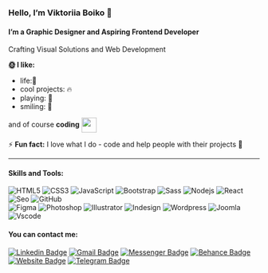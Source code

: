 ### Hello, I’m **Viktoriia Boiko** 👋

#### I’m a **Graphic Designer and Aspiring Frontend Developer** 
Crafting Visual Solutions and Web Development

**🌞 I like:** 

- life:🌿
- cool projects: 🔥
- playing: 🎲
- smiling: 🥰

and of course **coding** <img width='30x'  align='center' src='https://camo.githubusercontent.com/63371d36886ee658f5a97401f393e1ab1684b2fd3de674b8f5efc7d410b2a3d0/68747470733a2f2f6d656469612e67697068792e636f6d2f6d656469612f57556c706c634d704f43456d5447427442572f67697068792e676966'/>

⚡ **Fun fact:** I love what I do - code and help people with their projects :seedling:
____

#### Skills and Tools:

![HTML5](https://img.shields.io/badge/-HTML5-000000?style=flat&logo=html5)
![CSS3](https://img.shields.io/badge/-CSS3-000000?style=flat&labelColor=000000&logo=css3)
![JavaScript](https://img.shields.io/badge/-JavaScript-black?style=flat&labelColor=000000&logo=javascript)
![Bootstrap](https://img.shields.io/badge/-Bootstrap-000000?style=flat&labelColor=000000&logo=bootstrap)
![Sass](https://img.shields.io/badge/-Sass-000000?style=flat&labelColor=000000&logo=sass)
![Nodejs](https://img.shields.io/badge/-Nodejs-black?style=flat&labelColor=000000&logo=Node.js)
![React](https://img.shields.io/badge/-React-black?style=flat&labelColor=000000&logo=react)
![Seo](https://img.shields.io/badge/-Seo-181717?style=flat&labelColor=000000&logo=google)
![GitHub](https://img.shields.io/badge/-GitHub-181717?style=flat&labelColor=000000&logo=github)
<br>
![Figma](https://img.shields.io/badge/-Figma-181717?style=flat&labelColor=000000&logo=figma)
![Photoshop](https://img.shields.io/badge/-Photoshop-181717?style=flat&labelColor=000000&logo=adobephotoshop)
![Illustrator](https://img.shields.io/badge/-Illustrator-181717?style=flat&labelColor=000000&logo=adobeillustrator)
![Indesign](https://img.shields.io/badge/-Indesign-181717?style=flat&labelColor=000000&logo=adobeindesign)
![Wordpress](https://img.shields.io/badge/-Wordpress-181717?style=flat&labelColor=000000&logo=wordpress)
![Joomla](https://img.shields.io/badge/-Joomla-181717?style=flat&labelColor=000000&logo=joomla)
![Vscode](https://img.shields.io/badge/-Vscode-181717?style=flat&labelColor=000000&logo=visualstudiocode)

#### You can contact me:

[![Linkedin Badge](https://img.shields.io/badge/-Linkedin-181717?style=flat&logo=Linkedin&logoColor=blue)](https://linkedin.com/in/https://www.linkedin.com/in/viktoriia-boiko-b67992a2/ "Connect on LinkedIn") 
[![Gmail Badge](https://img.shields.io/badge/-Gmail-181717?style=flat&logo=Gmail&logoColor=red)](mailto:boiko.viktorika@gmail.com "Connect via Email") 
[![Messenger Badge](https://img.shields.io/badge/-Messenger-181717?style=flat&logo=Messenger&logoColor=green)](https://m.me/Boyko.Viktoriia "Connect on Facebook")
[![Behance Badge](https://img.shields.io/badge/-Behance-181717?style=flat&logo=Behance&logoColor=ffa500)](https://www.behance.net/341204db "Connect on Behance")
[![Website Badge](https://img.shields.io/badge/-Portfolio-181717?style=flat&logo=Google-Chrome&logoColor=purple&link=http://portfolio.viktoriiaboiko.com/)](http://portfolio.viktoriiaboiko.com/)
[![Telegram Badge](https://img.shields.io/badge/-Telegram-181717?style=flat&logo=Telegram&logoColor=blue)](https://t.me/ViktorikaBoiko "Contact on Telegram")


 


